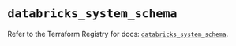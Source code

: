 # `databricks_system_schema`

Refer to the Terraform Registry for docs: [`databricks_system_schema`](https://registry.terraform.io/providers/databricks/databricks/1.46.0/docs/resources/system_schema).
